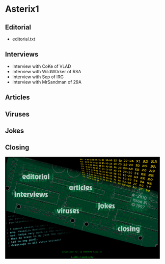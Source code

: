 # Asterix1

## Editorial
- editorial.txt
## Interviews
- Interview with CoKe of VLAD
- Interview with WildW0rker of RSA
- Interview with Sep of IRG
- Interview with MrSandman of 29A
## Articles
## Viruses
## Jokes
## Closing

![1](01.png)
